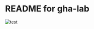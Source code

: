 # README for gha-lab

[![test](https://github.com/ayamberkakienam/gha-lab/actions/workflows/test.yaml/badge.svg)](https://github.com/ayamberkakienam/gha-lab/actions/workflows/test.yaml)
